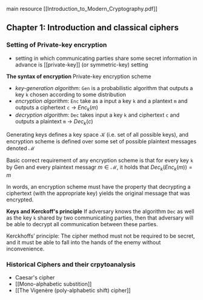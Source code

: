 main resource [[Introduction_to_Modern_Cryptography.pdf]]


## Chapter 1: Introduction and classical ciphers

### Setting of Private-key encryption
- setting in which communicating parties share some secret information in advance is [[private-key]] (or symmetric-key) setting

**The syntax of encryption**
Private-key encryption scheme
- *key-generation algorithm*: `Gen` is a probabilistic algorithm that outputs a key `k` chosen according to some distribution 
- *encryption algorithm*: `Enc` take as a input a key `k` and a plantext `m` and outputs a ciphertext `c`  -> $Enc_k(m)$
- *decryption algorithm*: `Dec` takes input a key `k` and ciphertext `c` and outputs a plaintext `m` -> $Dec_k(c)$

Generating keys defines a key space $\mathscr{K}$  (i.e. set of all possible keys), and encryption scheme is defined over some set of possible plaintext messages denoted $\mathscr{M}$

Basic correct requirement of any encryption scheme is that for every key `k` by Gen and every plaintext messagr $m \in \mathscr{M}$, it holds that 
$Dec_k(Enc_k(m)) = m$

In words, an encryption scheme must have the property that decrypting a ciphertext (with the appropriate key) yields the original message that was encrypted.


**Keys and Kerckoff's principle**
If adversary knows the algorithm `Dec` as well as the key `k` shared by two communicating parties, then that adversary will be able to decrypt all communication between these parties. 

Kerckhoffs’ principle: The cipher method must not be required to be secret, and it must be able to fall into the hands of the enemy without inconvenience.


### Historical Ciphers and their crpytoanalysis

- Caesar's cipher 
- [[Mono-alphabetic substition]]
- [[The Vigenère (poly-alphabetic shift) cipher]]
